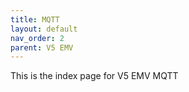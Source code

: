 ```yaml
---
title: MQTT
layout: default
nav_order: 2
parent: V5 EMV
---
```


This is the index page for V5 EMV MQTT